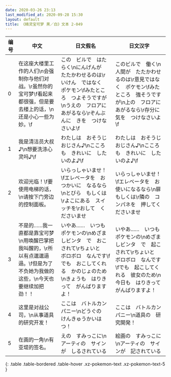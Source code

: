 ```yaml
---
date: 2020-03-26 23:13
last_modified_at: 2020-09-28 15:30
layout: default
title: 《精灵宝可梦 黑／白》文本 2-049
---
```

| 编号 | 中文 | 日文假名 | 日文汉字 |
| ---- | ---- | ---- | --- |
| 0 | 在这座大楼里工作的人们\n会强制你与他们对战。\r虽然你的宝可梦\f看起来都很强，但是要去楼上的话，\n还是小心一些为妙。\f | この　ビルで　はたらく\nにんげんが　たたかわせるのは\rいけん　ではなく　ポケモン\fみたところ　つよそうですが\nうえの　フロアに　あがるなら\rぞんぶんに　きを　つけなさいよ\f | このビルで　働く\n人間が　たたかわせるのは\r意見ではなく　ポケモン\fみたところ　強そうですが\n上の　フロアに　あがるなら\r存分に　気を　つけなさいよ\f |
| 1 | 我是清洁员大叔♪\n想要洗涤心灵吗♪\f | わたしは　おそうじおじさん♪\nこころも　きれいに　したいのよ♪\f | わたしは　おそうじおじさん♪\nこころも　きれいに　したいのよ♪\f |
| 2 | 欢迎光临！\f要使用电梯的话，\n请按下门旁边的控制面板。 | いらっしゃいませ！\fエレベータを　おつかいに　なるなら\nとびら　もしくは\rよこにある　スイッチを\rおして　くださいませ | いらっしゃいませ！\fエレベータを　お使いになるなら\n扉　もしくは\r隣の　コンパネを　押してくださいませ |
| 3 | 不是的……我一直都是靠宝可梦\n用唤醒巴掌把我叫醒的，\r所以有点邋邋遢遢。\f但是为了不负她为我做的这些，\n今天也要继续加把劲！！ | いやあ……　いつも　ポケモンの\nめざましビンタ　で　おこされて\rちょいと　ボロボロ　なんです\fでも　おこしてくれる　かのじょのため\nきょうも　はりきって　がんばりますよ！ | いやあ……　いつも　ポケモンの\nめざましビンタ　で　起こされて\rちょいと　ボロボロ　なんです\fでも　起こしてくれる　彼女のため\n今日も　はりきって　がんばりますよ！ |
| 4 | 这里是对战公司，\n从事道具的研究开发！ | ここは　バトルカンパニー\nどうぐの　けんきゅうかいはつ！ | ここは　バトルカンパニー\n道具の　研究開発！ |
| 5 | 在画的一角\n有亚堤的签名。 | えの　すみっこに\nアーティの　サインが　しるされている | 絵画の　すみっこに\nアーティの　サインが　記されている |
{: .table .table-bordered .table-hover .xz-pokemon-text .xz-pokemon-text-5 }